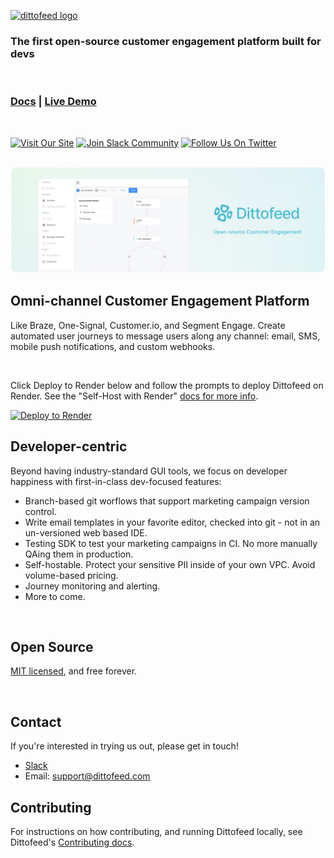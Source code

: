 <p style="border: none; margin-bottom:0; padding-bottom: 0;" position="left">
  <a href="https://dittofeed.com">
    <picture>
      <img width="350" alt="dittofeed logo" src="https://raw.githubusercontent.com/dittofeed/dittofeed/main/packages/docs/logo/light.png">
    </picture>
  </a>
</p>

<h3 position="left">The first open-source customer engagement platform built for devs</h3>

<br />

<h3 position="left">
  <a target="_blank" href="https://docs.dittofeed.com/" rel="dofollow"><strong>Docs</strong></a>
  |
  <a target="_blank" href="https://demo.dittofeed.com/dashboard/journeys/7abdc111-5743-495f-9365-7a2c37929279" rel="dofollow"><strong>Live Demo</strong></a>
  <br />
</h3>

<br />

<a href="https://dittofeed.com/"><img alt="Visit Our Site" src="https://img.shields.io/badge/site-Dittofeed-orange"/></a>
<a href="https://join.slack.com/t/dittofeed-community/shared_invite/zt-1rwjkx7w1-Jj8MeB1wN~hiM7uuErLj1A"><img alt="Join Slack Community" src="https://img.shields.io/badge/slack-Dittofeed-brightgreen.svg?logo=slack"/></a>
<a href="https://twitter.com/dittofeed"><img alt="Follow Us On Twitter" src="https://img.shields.io/badge/follow-Dittofeed-blue?logo=twitter"/></a>

<br />

<a href="https://dittofeed.com/">
  <img src="packages/docs/images/github-readme-banner.png" alt="Dittofeed Admin Panel Banner" />
</a>

<br />

## Omni-channel Customer Engagement Platform

Like Braze, One-Signal, Customer.io, and Segment Engage. Create automated user journeys to message users along any channel: email, SMS, mobile push notifications, and custom webhooks.

<br />

Click Deploy to Render below and follow the prompts to deploy Dittofeed on Render. See the "Self-Host with Render" [docs for more info](https://dittofeed.com/deployment/self-hosted/render).

<!-- TODO add link to docs -->

<a href="https://render.com/deploy?repo=https://github.com/dittofeed/dittofeed" target="_blank" rel="nofollow"><img src="https://render.com/images/deploy-to-render-button.svg" alt="Deploy to Render"></a>

## Developer-centric

Beyond having industry-standard GUI tools, we focus on developer happiness with first-in-class dev-focused features:

- Branch-based git worflows that support marketing campaign version control.
- Write email templates in your favorite editor, checked into git - not in an un-versioned web based IDE.
- Testing SDK to test your marketing campaigns in CI. No more manually QAing them in production.
- Self-hostable. Protect your sensitive PII inside of your own VPC. Avoid volume-based pricing.
- Journey monitoring and alerting.
- More to come.

<br />
  
## Open Source

[MIT licensed](/LICENSE), and free forever.

<br />

## Contact

If you're interested in trying us out, please get in touch!

- [Slack](https://join.slack.com/t/dittofeed-community/shared_invite/zt-1rwjkx7w1-Jj8MeB1wN~hiM7uuErLj1A)
- Email: [support@dittofeed.com](mailto:support@dittofeed.com)

## Contributing

For instructions on how contributing, and running Dittofeed locally, see Dittofeed's [Contributing docs](https://docs.dittofeed.com/contributing/).
